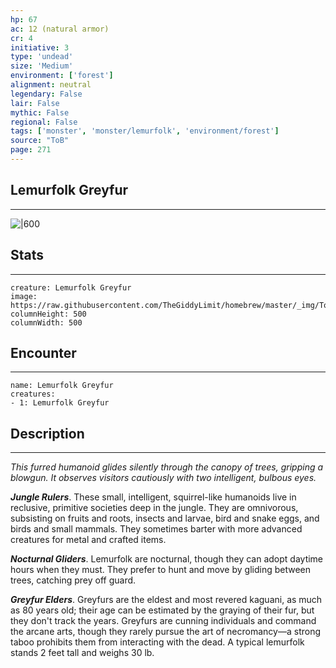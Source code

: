 ```yaml
---
hp: 67
ac: 12 (natural armor)
cr: 4
initiative: 3
type: 'undead'    
size: 'Medium'
environment: ['forest']
alignment: neutral
legendary: False
lair: False
mythic: False
regional: False
tags: ['monster', 'monster/lemurfolk', 'environment/forest']
source: "ToB"
page: 271
---
```


## Lemurfolk Greyfur
---

![|600](https://raw.githubusercontent.com/TheGiddyLimit/homebrew/master/_img/ToB/Lemurfolk.webp)

## Stats
---

```statblock
creature: Lemurfolk Greyfur
image: https://raw.githubusercontent.com/TheGiddyLimit/homebrew/master/_img/ToB/token/Lemurfolk%20Greyfur.png
columnHeight: 500
columnWidth: 500
```

## Encounter
---

```encounter-table
name: Lemurfolk Greyfur
creatures:
- 1: Lemurfolk Greyfur
```

## Description
---
_This furred humanoid glides silently through the canopy of trees, gripping a blowgun. It observes visitors cautiously with two intelligent, bulbous eyes._

**_Jungle Rulers_**. These small, intelligent, squirrel-like humanoids live in reclusive, primitive societies deep in the jungle. They are omnivorous, subsisting on fruits and roots, insects and larvae, bird and snake eggs, and birds and small mammals. They sometimes barter with more advanced creatures for metal and crafted items.

**_Nocturnal Gliders_**. Lemurfolk are nocturnal, though they can adopt daytime hours when they must. They prefer to hunt and move by gliding between trees, catching prey off guard.

**_Greyfur Elders_**. Greyfurs are the eldest and most revered kaguani, as much as 80 years old; their age can be estimated by the graying of their fur, but they don't track the years. Greyfurs are cunning individuals and command the arcane arts, though they rarely pursue the art of necromancy—a strong taboo prohibits them from interacting with the dead.
A typical lemurfolk stands 2 feet tall and weighs 30 lb.






